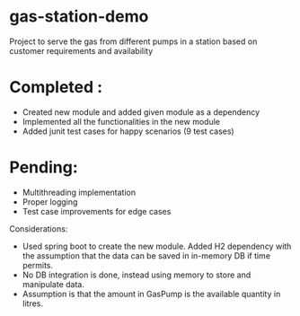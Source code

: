 # gas-station-demo
Project to serve the gas from different pumps in a station based on customer requirements and availability



# Completed :
- Created new module and added given module as a dependency
- Implemented all the functionalities in the new module
- Added junit test cases for happy scenarios (9 test cases)

# Pending: 
 - Multithreading implementation
 - Proper logging
 - Test case improvements for edge cases
 
Considerations:
 - Used spring boot to create the new module. Added H2 dependency with the assumption that the data can be saved in in-memory DB if time permits.
 - No DB integration is done, instead using memory to store and manipulate data.
 - Assumption is that the amount in GasPump is the available quantity in litres.
